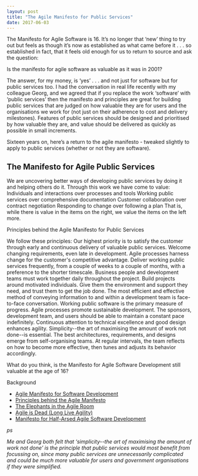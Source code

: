```yaml
---
layout: post
title: "The Agile Manifesto for Public Services"
date: 2017-06-03
---
```


The Manifesto for Agile Software is 16.
It’s no longer that ‘new’ thing to try out but feels as though it’s now as established as what came before it . . . so established in fact, that it feels old enough for us to return to source and ask the question:

Is the manifesto for agile software as valuable as it was in 2001?

The answer, for my money, is ‘yes’ . . . and not just for software but for public services too.
I had the conversation in real life recently with my colleague Georg, and we agreed that if you replace the work ‘software’ with ‘public services’ then the manifesto and principles are great for building public services that are judged on how valuable they are for users and the organisations we work for (not just on their adherence to cost and delivery milestones). Features of public services should be designed and prioritised by how valuable they are, and value should be delivered as quickly as possible in small increments.

Sixteen years on, here’s a return to the agile manifesto - tweaked slightly to apply to public services (whether or not they are software).

## The Manifesto for Agile Public Services

We are uncovering better ways of developing public services by doing it and helping others do it. Through this work we have come to value:
Individuals and interactions over processes and tools
Working public services over comprehensive documentation
Customer collaboration over contract negotiation
Responding to change over following a plan
That is, while there is value in the items on the right, we value the items on the left more.

Principles behind the Agile Manifesto for Public Services

We follow these principles:
Our highest priority is to satisfy the customer through early and continuous delivery of valuable public services.
Welcome changing requirements, even late in development. Agile processes harness change for the customer's competitive advantage.
Deliver working public services frequently, from a couple of weeks to a couple of months, with a preference to the shorter timescale.
Business people and development teams must work together daily throughout the project.
Build projects around motivated individuals. Give them the environment and support they need, and trust them to get the job done.
The most efficient and effective method of conveying information to and within a development team is face-to-face conversation.
Working public software is the primary measure of progress.
Agile processes promote sustainable development. The sponsors, development team, and users should be able to maintain a constant pace indefinitely.
Continuous attention to technical excellence and good design enhances agility.
Simplicity--the art of maximising the amount of work not done--is essential.
The best architectures, requirements, and designs emerge from self-organising teams.
At regular intervals, the team reflects on how to become more effective, then tunes and adjusts its behavior accordingly.

What do you think, is the Manifesto for Agile Software Development still valuable at the age of 16?

Background

- [Agile Manifesto for Software Development](http://agilemanifesto.org)
- [Principles behind the Agile Manifesto](http://agilemanifesto.org/principles.html)
- [The Elephants in the Agile Room](https://philippe.kruchten.com/2011/02/13/the-elephants-in-the-agile-room/)
- [Agile is Dead (Long Live Agility)](https://pragdave.me/blog/2014/03/04/time-to-kill-agile.html)
- [Manifesto for Half-Arsed Agile Software Development](http://www.halfarsedagilemanifesto.org/)

*ps*

*Me and Georg both felt that ‘simplicity--the art of maximising the amount of work not done’ is the principle that public services would most benefit from focussing on, since many public services are unnecessarily complicated and could be much more valuable for users and government organisations if they were simplified.*
